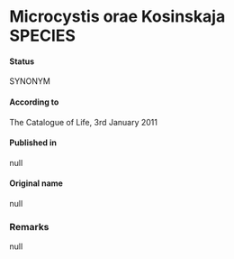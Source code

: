 # Microcystis orae Kosinskaja SPECIES

#### Status
SYNONYM

#### According to
The Catalogue of Life, 3rd January 2011

#### Published in
null

#### Original name
null

### Remarks
null